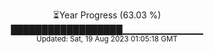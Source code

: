 <p align="center">
⏳Year Progress (63.03 %) <br>
██████████████████▁▁▁▁▁▁▁▁▁▁▁▁ <br>
<sub>Updated: Sat, 19 Aug 2023 01:05:18 GMT</sub>
</p>

